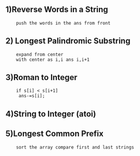 ## 1)Reverse Words in a String
        push the words in the ans from front

## 2) Longest Palindromic Substring
        expand from center
        with center as i,i ans i,i+1

## 3)Roman to Integer
        if s[i] < s[i+1]
         ans-=s[i];

## 4)String to Integer (atoi)

## 5)Longest Common Prefix
        sort the array compare first and last strings